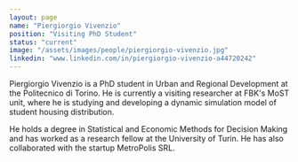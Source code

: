 ```yaml
---
layout: page
name: "Piergiorgio Vivenzio"
position: "Visiting PhD Student"
status: "current"
image: "/assets/images/people/piergiorgio-vivenzio.jpg"
linkedin: "www.linkedin.com/in/piergiorgio-vivenzio-a44720242"
---
```


Piergiorgio Vivenzio is a PhD student in Urban and Regional Development at the Politecnico di Torino.
He is currently a visiting researcher at FBK's MoST unit, where he is studying and developing a dynamic simulation model of student housing distribution.

<!--more-->

He holds a degree in Statistical and Economic Methods for Decision Making and has worked as a research fellow at the University of Turin.
He has also collaborated with the startup MetroPolis SRL.

